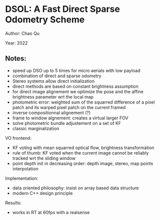# DSOL: A Fast Direct Sparse Odometry Scheme

Author: Chao Qu

Year: 2022

Notes:
---

* speed up DSO up to 5 times for micro aerials with low payload
* combination of direct and sparse odometry
* Stereo systems allow direct initialization 
* direct methods are based on constant brightness assumption
* for direct image alignement we optimize the pose and the affine brightness parameter wrt the local map
* photometric error: weighted sum of the squarred difference of a pixel patch and its warped pixel patch on the current framed
* inverse compositionnal alignement (?)
* frame to window algnement: creates a virtual larger FOV
* solve photometric bundle adjustement on a set of KF
* classic marginalization

VO frontend:
* KF voting with mean squarred optical flow, brightness transformation
* rule of thumb: KF voted when the current image cannot be reliably tracked wrt the sliding window
* point depth init in decreasing order: depth image, stereo, map points interpolation

Implementation:
* data oriented philosophy: insist on array based data structure
* modern C++ design principle

Results:
* works in RT at 60fps with a realsense